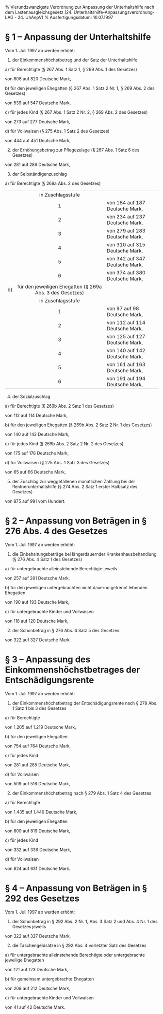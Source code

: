 % Vierundzwanzigste Verordnung zur Anpassung der Unterhaltshilfe nach dem Lastenausgleichsgesetz  (24. Unterhaltshilfe-Anpassungsverordnung-LAG - 24. UhAnpV)
% Ausfertigungsdatum: 10.07.1997
 
# § 1 – Anpassung der Unterhaltshilfe

Vom 1. Juli 1997 ab werden erhöht:

1. der Einkommenshöchstbetrag und der Satz der Unterhaltshilfe

a) für Berechtigte (§ 267 Abs. 1 Satz 1, § 269 Abs. 1 des Gesetzes)

von 808 auf 820 Deutsche Mark,

b) für den jeweiligen Ehegatten (§ 267 Abs. 1 Satz 2 Nr. 1, § 269 Abs. 2 des Gesetzes)

von 539 auf 547 Deutsche Mark,

c) für jedes Kind (§ 267 Abs. 1 Satz 2 Nr. 2, § 269 Abs. 2 des Gesetzes)

von 273 auf 277 Deutsche Mark,

d) für Vollwaisen (§ 275 Abs. 1 Satz 2 des Gesetzes)

von 444 auf 451 Deutsche Mark,

2. der Erhöhungsbetrag zur Pflegezulage (§ 267 Abs. 1 Satz 6 des Gesetzes)

von 281 auf 286 Deutsche Mark,

3. der Selbständigenzuschlag

a) für Berechtigte (§ 269a Abs. 2 des Gesetzes)

  

|     |                                                           |                                |
|:-------|:------------------:|:--------------------------------------------|
|     |                     in Zuschlagsstufe                     |                                |
|     |                             1                             | von 184 auf 187 Deutsche Mark, |
|     |                             2                             | von 234 auf 237 Deutsche Mark, |
|     |                             3                             | von 279 auf 283 Deutsche Mark, |
|     |                             4                             | von 310 auf 315 Deutsche Mark, |
|     |                             5                             | von 342 auf 347 Deutsche Mark, |
|     |                             6                             | von 374 auf 380 Deutsche Mark, |
| b) | für den jeweiligen Ehegatten (§ 269a Abs. 3 des Gesetzes) |                                |
|     |                     in Zuschlagsstufe                     |                                |
|     |                             1                             | von 97 auf 98 Deutsche Mark,   |
|     |                             2                             | von 112 auf 114 Deutsche Mark, |
|     |                             3                             | von 125 auf 127 Deutsche Mark, |
|     |                             4                             | von 140 auf 142 Deutsche Mark, |
|     |                             5                             | von 161 auf 163 Deutsche Mark, |
|     |                             6                             | von 191 auf 194 Deutsche Mark, |

4. der Sozialzuschlag

a) für Berechtigte (§ 269b Abs. 2 Satz 1 des Gesetzes)

von 112 auf 114 Deutsche Mark,

b) für den jeweiligen Ehegatten (§ 269b Abs. 2 Satz 2 Nr. 1 des Gesetzes)

von 140 auf 142 Deutsche Mark,

c) für jedes Kind (§ 269b Abs. 2 Satz 2 Nr. 2 des Gesetzes)

von 175 auf 178 Deutsche Mark,

d) für Vollwaisen (§ 275 Abs. 1 Satz 3 des Gesetzes)

von 65 auf 66 Deutsche Mark,

5. der Zuschlag zur weggefallenen monatlichen Zahlung bei der Rentnerunterhaltshilfe (§ 274 Abs. 2 Satz 1 erster Halbsatz des Gesetzes)

von 975 auf 991 vom Hundert.

# § 2 – Anpassung von Beträgen in § 276 Abs. 4 des Gesetzes

Vom 1. Juli 1997 ab werden erhöht:

1. die Einbehaltungsbeträge bei längerdauernder Krankenhausbehandlung (§ 276 Abs. 4 Satz 1 des Gesetzes)

a) für untergebrachte alleinstehende Berechtigte jeweils

von 257 auf 261 Deutsche Mark,

b) für den jeweiligen untergebrachten nicht dauernd getrennt lebenden Ehegatten

von 190 auf 193 Deutsche Mark,

c) für untergebrachte Kinder und Vollwaisen

von 118 auf 120 Deutsche Mark,

2. der Schonbetrag in § 276 Abs. 4 Satz 5 des Gesetzes

von 322 auf 327 Deutsche Mark.

# § 3 – Anpassung des Einkommenshöchstbetrages der Entschädigungsrente

Vom 1. Juli 1997 ab werden erhöht:

1. der Einkommenshöchstbetrag der Entschädigungsrente nach § 279 Abs. 1 Satz 1 bis 3 des Gesetzes

a) für Berechtigte

von 1.205 auf 1.219 Deutsche Mark,

b) für den jeweiligen Ehegatten

von 754 auf 764 Deutsche Mark,

c) für jedes Kind

von 281 auf 285 Deutsche Mark,

d) für Vollwaisen

von 509 auf 516 Deutsche Mark,

2. der Einkommenshöchstbetrag nach § 279 Abs. 1 Satz 4 des Gesetzes

a) für Berechtigte

von 1.435 auf 1.449 Deutsche Mark,

b) für den jeweiligen Ehegatten

von 809 auf 819 Deutsche Mark,

c) für jedes Kind

von 332 auf 336 Deutsche Mark,

d) für Vollwaisen

von 624 auf 631 Deutsche Mark.

# § 4 – Anpassung von Beträgen in § 292 des Gesetzes

Vom 1. Juli 1997 ab werden erhöht:

1. der Schonbetrag in § 292 Abs. 2 Nr. 1, Abs. 3 Satz 2 und Abs. 4 Nr. 1 des Gesetzes jeweils

von 322 auf 327 Deutsche Mark,

2. die Taschengeldsätze in § 292 Abs. 4 vorletzter Satz des Gesetzes

a) für untergebrachte alleinstehende Berechtigte oder untergebrachte jeweilige Ehegatten

von 121 auf 123 Deutsche Mark,

b) für gemeinsam untergebrachte Ehegatten

von 209 auf 212 Deutsche Mark,

c) für untergebrachte Kinder und Vollwaisen

von 41 auf 42 Deutsche Mark.

